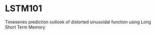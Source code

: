 # LSTM101
Timeseries prediction outlook of distorted sinusoidal function using Long Short Term Memory

